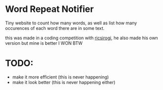 # Word Repeat Notifier

Tiny website to count how many words, as well as list how many occurences of each word there are in some text.

this was made in a coding competition with [ricsirogi](https://github.com/ricsirogi), he also made his own version but mine is better I WON BTW

# TODO:
- make it more efficient (this is never happening)
- make it look better (this is never happening either)